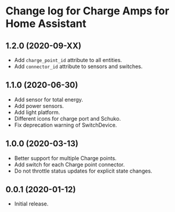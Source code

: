 # Change log for Charge Amps for Home Assistant

## 1.2.0 (2020-09-XX)

- Add `charge_point_id` attribute to all entities.
- Add `connector_id` attribute to sensors and switches.

## 1.1.0 (2020-06-30)

- Add sensor for total energy.
- Add power sensors.
- Add light platform.
- Different icons for charge port and Schuko.
- Fix deprecation warning of SwitchDevice.

## 1.0.0 (2020-03-13)

- Better support for multiple Charge points.
- Add switch for each Charge point connector.
- Do not throttle status updates for explicit state changes.

## 0.0.1 (2020-01-12)

- Initial release.
